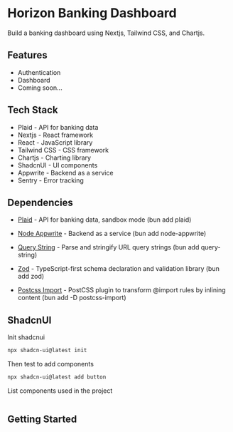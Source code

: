 # Horizon Banking Dashboard

Build a banking dashboard using Nextjs, Tailwind CSS, and Chartjs.

<!-- Image goes here -->

## Features

-  Authentication
-  Dashboard
-  Coming soon...

## Tech Stack

-  Plaid - API for banking data
-  Nextjs - React framework
-  React - JavaScript library
-  Tailwind CSS - CSS framework
-  Chartjs - Charting library
-  ShadcnUI - UI components
-  Appwrite - Backend as a service
-  Sentry - Error tracking

## Dependencies

-  [Plaid](https://plaid.com/) - API for banking data, sandbox mode (bun add plaid)
-  [Node Appwrite](https://appwrite.io/) - Backend as a service (bun add node-appwrite)
-  [Query String](https://www.npmjs.com/package/query-string) - Parse and stringify URL query strings (bun add query-string)
-  [Zod](https://www.npmjs.com/package/zod) - TypeScript-first schema declaration and validation library (bun add zod)

-  [Postcss Import](https://www.npmjs.com/package/postcss-import) - PostCSS plugin to transform @import rules by inlining content (bun add -D postcss-import)

## ShadcnUI

Init shadcnui

```bash
npx shadcn-ui@latest init
```

Then test to add components

```bash
npx shadcn-ui@latest add button
```

List components used in the project

```bash

```

## Getting Started
